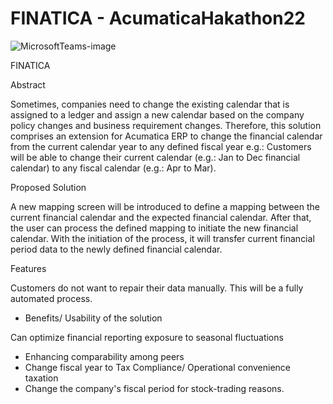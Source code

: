 # FINATICA - AcumaticaHakathon22

![MicrosoftTeams-image](https://user-images.githubusercontent.com/1593705/197192957-b106d101-ef99-4ea2-976c-9c79df7a75a5.png)

FINATICA

Abstract

Sometimes, companies need to change the existing calendar that is assigned to a ledger and assign a new calendar based on the company policy changes and business requirement changes. Therefore, this solution comprises an extension for Acumatica ERP to change the financial calendar from the current calendar year to any defined fiscal year
e.g.: Customers will be able to change their current calendar (e.g.: Jan to Dec financial calendar) to any fiscal calendar (e.g.: Apr to Mar).
 
Proposed Solution

A new mapping screen will be introduced to define a mapping between the current financial calendar and the expected financial calendar. After that, the user can process the defined mapping to initiate the new financial calendar. With the initiation of the process, it will transfer current financial period data to the newly defined financial calendar.

Features

Customers do not want to repair their data manually. This will be a fully automated process.
* Benefits/ Usability of the solution

Can optimize financial reporting exposure to seasonal fluctuations
* Enhancing comparability among peers
* Change fiscal year to Tax Compliance/ Operational convenience taxation
* Change the company's fiscal period for stock-trading reasons.


